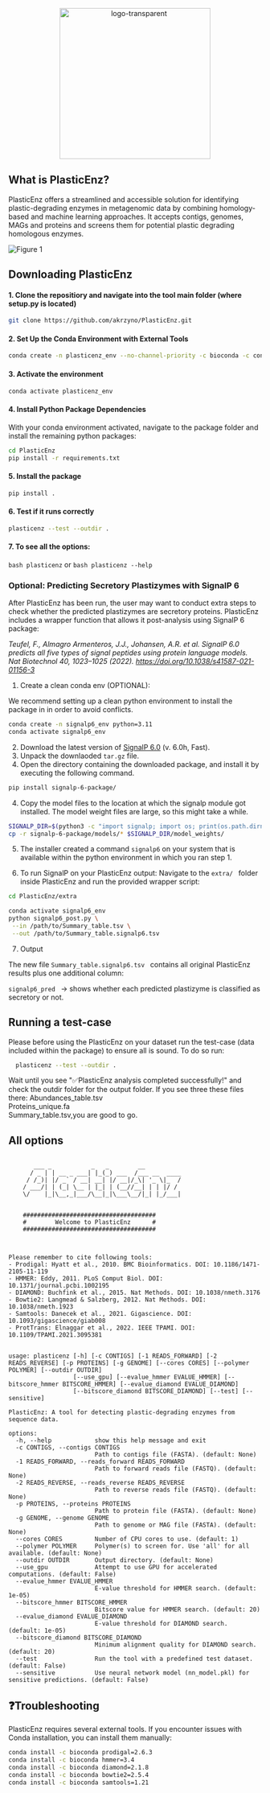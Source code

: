 <p align="center">
  <img src="https://github.com/user-attachments/assets/bb5be2a1-3783-457e-85d8-e2278691697a" alt="logo-transparent" width="300">
</p>

## What is PlasticEnz?
PlasticEnz offers a streamlined and accessible solution for identifying plastic-degrading enzymes in metagenomic data by combining homology-based and machine learning approaches. 
It accepts contigs, genomes, MAGs and proteins and screens them for potential plastic degrading homologous enzymes.

![Figure 1](https://github.com/user-attachments/assets/3291f071-7194-463b-93b8-aab7e2f03c3f)

## Downloading PlasticEnz

#### 1. Clone the repositiory and navigate into the tool main folder (where setup.py is located)
```bash
git clone https://github.com/akrzyno/PlasticEnz.git
```
#### 2. Set Up the Conda Environment with External Tools
 ```bash
conda create -n plasticenz_env --no-channel-priority -c bioconda -c conda-forge -c defaults python=3.11 libffi=3.4.2 prodigal hmmer diamond bowtie2 samtools
```
#### 3. Activate the environment
```bash
conda activate plasticenz_env
```
#### 4. Install Python Package Dependencies
With your conda environment activated, navigate to the package folder and install the remaining python packages:
```bash
cd PlasticEnz
pip install -r requirements.txt
```
#### 5. Install the package
```bash
pip install .
```
#### 6. Test if it runs correctly

 ```bash
plasticenz --test --outdir .
```
####  7. To see all the options:
 ```bash plasticenz``` or ```bash plasticenz --help```

### Optional: Predicting Secretory Plastizymes with SignalP 6 

After PlasticEnz has been run, the user may want to conduct extra steps to check whether the predicted plastizymes are secretory proteins. PlasticEnz includes a wrapper function that allows it post-analysis using SignalP 6 package:

<i> Teufel, F., Almagro Armenteros, J.J., Johansen, A.R. et al. SignalP 6.0 predicts all five types of signal peptides using protein language models. Nat Biotechnol 40, 1023–1025 (2022). https://doi.org/10.1038/s41587-021-01156-3 </i>


1. Create a clean conda env (OPTIONAL):

We recommend setting up a clean python environment to install the package in in order to avoid conflicts.

 ```bash
conda create -n signalp6_env python=3.11
conda activate signalp6_env
```

2. Download the latest version of [SignalP 6.0](https://services.healthtech.dtu.dk/services/SignalP-6.0/) (v. 6.0h, Fast).
3. Unpack the downlaoded `tar.gz` file.
4. Open the directory containing the downloaded package, and install it by executing the following command.

 ```bash
pip install signalp-6-package/
```

4. Copy the model files to the location at which the signalp module got installed. The model weight files are large, so this might take a while.

 ```bash
SIGNALP_DIR=$(python3 -c "import signalp; import os; print(os.path.dirname(signalp.__file__))" )
cp -r signalp-6-package/models/* $SIGNALP_DIR/model_weights/
```
5. The installer created a command `signalp6` on your system that is available within the python environment in which you ran step 1.

6. To run SignalP on your PlasticEnz output:
Navigate to the  ```extra/ ``` folder inside PlasticEnz and run the provided wrapper script:

 ```bash
cd PlasticEnz/extra

conda activate signalp6_env
python signalp6_post.py \
  --in /path/to/Summary_table.tsv \
  --out /path/to/Summary_table.signalp6.tsv
```

7. Output

The new file  ```Summary_table.signalp6.tsv ``` contains all original PlasticEnz results plus one additional column:

 ```signalp6_pred ``` → shows whether each predicted plastizyme is classified as secretory or not.

## Running a test-case
Please before using the PlasticEnz on your dataset run the test-case (data included within the package) to ensure all is sound. To do so run:

```bash
  plasticenz --test --outdir .
```
Wait until you see "✅PlasticEnz analysis completed successfully!" and check the outdir folder for the output folder. 
If you see three these files there: 
Abundances_table.tsv	
Proteins_unique.fa	
Summary_table.tsv,you are good to go.

## All options
```

       ___ _           _   _        __          
      / _ | | __ _ ___| |_(_) ___  /___ __  ____
     / /_)| |/ _` / __| __| |/ __|/_\| '_ \|_  /
    / ___/| | (_| \__ | |_| | (__//__| | | |/ / 
    \/    |_|\__,_|___/\__|_|\___\__/|_| |_/___|
                                                
    
    #####################################
    #        Welcome to PlasticEnz      #
    #####################################
    
    

Please remember to cite following tools:
- Prodigal: Hyatt et al., 2010. BMC Bioinformatics. DOI: 10.1186/1471-2105-11-119
- HMMER: Eddy, 2011. PLoS Comput Biol. DOI: 10.1371/journal.pcbi.1002195
- DIAMOND: Buchfink et al., 2015. Nat Methods. DOI: 10.1038/nmeth.3176
- Bowtie2: Langmead & Salzberg, 2012. Nat Methods. DOI: 10.1038/nmeth.1923
- Samtools: Danecek et al., 2021. Gigascience. DOI: 10.1093/gigascience/giab008
- ProtTrans: Elnaggar et al., 2022. IEEE TPAMI. DOI: 10.1109/TPAMI.2021.3095381


usage: plasticenz [-h] [-c CONTIGS] [-1 READS_FORWARD] [-2 READS_REVERSE] [-p PROTEINS] [-g GENOME] [--cores CORES] [--polymer POLYMER] [--outdir OUTDIR]
                  [--use_gpu] [--evalue_hmmer EVALUE_HMMER] [--bitscore_hmmer BITSCORE_HMMER] [--evalue_diamond EVALUE_DIAMOND]
                  [--bitscore_diamond BITSCORE_DIAMOND] [--test] [--sensitive]

PlasticEnz: A tool for detecting plastic-degrading enzymes from sequence data.

options:
  -h, --help            show this help message and exit
  -c CONTIGS, --contigs CONTIGS
                        Path to contigs file (FASTA). (default: None)
  -1 READS_FORWARD, --reads_forward READS_FORWARD
                        Path to forward reads file (FASTQ). (default: None)
  -2 READS_REVERSE, --reads_reverse READS_REVERSE
                        Path to reverse reads file (FASTQ). (default: None)
  -p PROTEINS, --proteins PROTEINS
                        Path to protein file (FASTA). (default: None)
  -g GENOME, --genome GENOME
                        Path to genome or MAG file (FASTA). (default: None)
  --cores CORES         Number of CPU cores to use. (default: 1)
  --polymer POLYMER     Polymer(s) to screen for. Use 'all' for all available. (default: None)
  --outdir OUTDIR       Output directory. (default: None)
  --use_gpu             Attempt to use GPU for accelerated computations. (default: False)
  --evalue_hmmer EVALUE_HMMER
                        E-value threshold for HMMER search. (default: 1e-05)
  --bitscore_hmmer BITSCORE_HMMER
                        Bitscore value for HMMER search. (default: 20)
  --evalue_diamond EVALUE_DIAMOND
                        E-value threshold for DIAMOND search. (default: 1e-05)
  --bitscore_diamond BITSCORE_DIAMOND
                        Minimum alignment quality for DIAMOND search. (default: 20)
  --test                Run the tool with a predefined test dataset. (default: False)
  --sensitive           Use neural network model (nn_model.pkl) for sensitive predictions. (default: False)
```

## ❓Troubleshooting

PlasticEnz requires several external tools. If you encounter issues with Conda installation, you can install them manually:
```bash
conda install -c bioconda prodigal=2.6.3
conda install -c bioconda hmmer=3.4
conda install -c bioconda diamond=2.1.8
conda install -c bioconda bowtie2=2.5.4
conda install -c bioconda samtools=1.21
 ```



